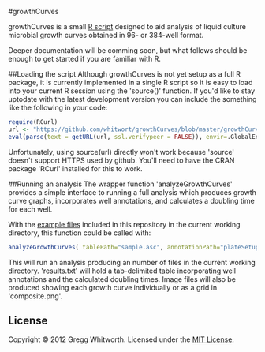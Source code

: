 #growthCurves

growthCurves is a small [R script](http://www.r-project.org/) designed to aid analysis of liquid culture microbial growth curves obtained in 96- or 384-well format.

Deeper documentation will be comming soon, but what follows should be enough to get started if you are familiar with R.


##Loading the script
Although growthCurves is not yet setup as a full R package, it is currently implemented in a single R script so it is easy to load into your current R session using the 'source()' function.  If you'd like to stay uptodate with the latest development version you can include the something like the following in your code:

```r
require(RCurl)
url <- "https://github.com/whitwort/growthCurves/blob/master/growthCurves.R"
eval(parse(text = getURL(url, ssl.verifypeer = FALSE)), envir=.GlobalEnv)
```

Unfortunately, using source(url) directly won't work because 'source' doesn't support HTTPS used by github.  You'll need to have the CRAN package 'RCurl' installed for this to work.


##Running an analysis
The wrapper function 'analyzeGrowthCurves' provides a simple interface to running a full analysis which produces growth curve graphs, incorporates well annotations, and calculates a doubling time for each well.

With the [example files](https://github.com/whitwort/growthCurves/tree/master/examples) included in this repository in the current working directory, this function could be called with:

```r
analyzeGrowthCurves( tablePath="sample.asc", annotationPath="plateSetup.txt", savePath="" )
```

This will run an analysis producing an number of files in the current working directory.  'results.txt' will hold a tab-delimited table incorporating well annotations and the calculated doubling times.  Image files will also be produced showing each growth curve individually or as a grid in 'composite.png'.


## License

Copyright © 2012 Gregg Whitworth.  Licensed under the [MIT License](http://mit-license.org).
